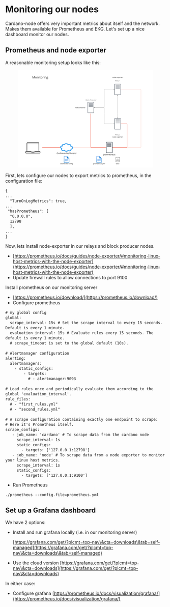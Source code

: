 # Monitoring our nodes

Cardano-node offers very important metrics about itself and the network. Makes them available for Prometheus and EKG. Let's set up a nice dashboard monitor our nodes.&#x20;

## Prometheus and node exporter

A reasonable monitoring setup looks like this:

<figure><img src="../.gitbook/assets/monitoring.png" alt=""><figcaption></figcaption></figure>

First, lets configure our nodes to export metrics to prometheus, in the configuration file:

```
{
...
  "TurnOnLogMetrics": true,
...
 "hasPrometheus": [
  "0.0.0.0",
  12798
  ],
...
}
```

Now, lets install node-exporter in our relays and block producer nodes.&#x20;

* [https://prometheus.io/docs/guides/node-exporter/#monitoring-linux-host-metrics-with-the-node-exporter](https://prometheus.io/docs/guides/node-exporter/#monitoring-linux-host-metrics-with-the-node-exporter)
* Update firewall rules to allow connections to port 9100



Install prometheus on our monitoring server

* [https://prometheus.io/download/](https://prometheus.io/download/)
* Configure prometheus

```
# my global config
global:
  scrape_interval: 15s # Set the scrape interval to every 15 seconds. Default is every 1 minute.
  evaluation_interval: 15s # Evaluate rules every 15 seconds. The default is every 1 minute.
  # scrape_timeout is set to the global default (10s).

# Alertmanager configuration
alerting:
  alertmanagers:
    - static_configs:
        - targets:
          # - alertmanager:9093

# Load rules once and periodically evaluate them according to the global 'evaluation_interval'.
rule_files:
  # - "first_rules.yml"
  # - "second_rules.yml"

# A scrape configuration containing exactly one endpoint to scrape:
# Here it's Prometheus itself.
scrape_configs:
   - job_name: 'cardano' # To scrape data from the cardano node
     scrape_interval: 1s
     static_configs:
       - targets: ['127.0.0.1:12798']
   - job_name: 'node' # To scrape data from a node exporter to monitor your linux host metrics.
     scrape_interval: 1s
     static_configs:
       - targets: ['127.0.0.1:9100']
```

* Run Prometheus

```
./prometheus --config.file=prometheus.yml
```

## Set up a Grafana dashboard

We have 2 options:

*   Install and run grafana locally (i.e. in our monitoring server)&#x20;

    [https://grafana.com/get/?plcmt=top-nav\&cta=downloads\&tab=self-managed](https://grafana.com/get/?plcmt=top-nav\&cta=downloads\&tab=self-managed)
* Use the cloud version [https://grafana.com/get/?plcmt=top-nav\&cta=downloads](https://grafana.com/get/?plcmt=top-nav\&cta=downloads)

In either case:&#x20;

* Configure grafana [https://prometheus.io/docs/visualization/grafana/](https://prometheus.io/docs/visualization/grafana/)

